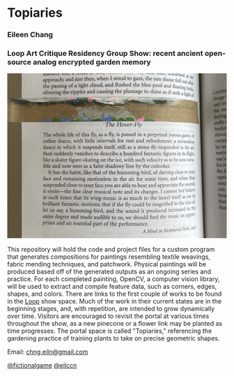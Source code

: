 # Topiaries
### Eileen Chang 

### Loop Art Critique Residency Group Show: recent ancient open-source analog encrypted garden memory
![alt text](https://github.com/eilccn/topiaries-info/blob/main/flowers/thehoverfly.jpg)

This repository will hold the code and project files for a custom program that generates compositions for paintings resembling textile weavings, fabric mending techniques, and patchwork. Physical paintings will be produced based off of the generated outputs as an ongoing series and practice. For each completed painting, OpenCV, a computer vision library, will be used to extract and compile feature data, such as corners, edges, shapes, and colors. There are links to the first couple of works to be found in the [Loop](https://verse.loop.onland.io/NM5qKAC/eileen) show space. Much of the work in their current states are in the beginning stages, and, with repetition, are intended to grow dynamically over time. Visitors are encouraged to revisit the portal at various times throughout the show, as a new pinecone or a flower link may be planted as time progresses. The portal space is called "Topiaries," referencing the gardening practice of training plants to take on precise geometric shapes. 

Email: chng.eiln@gmail.com

[@fictionalgame](https://twitter.com/fictionalgame) [@eilccn](https://eilccn.itch.io/garden-of-loom)





